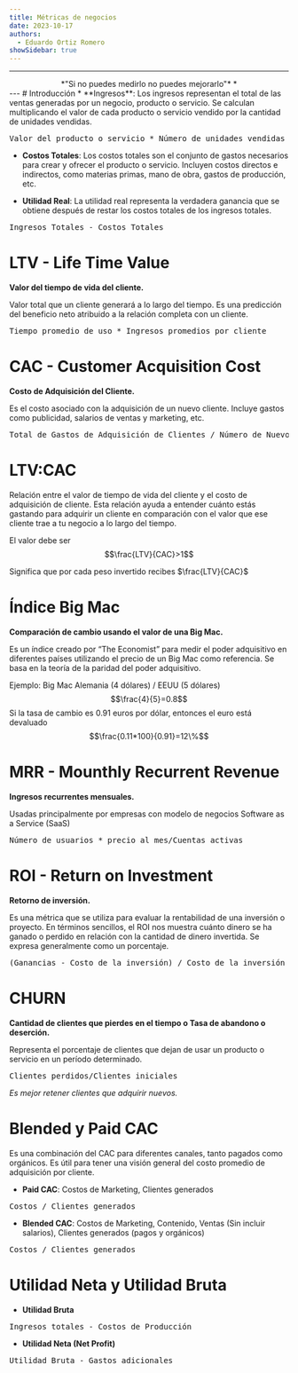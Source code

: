 ```yaml
---
title: Métricas de negocios
date: 2023-10-17
authors:
  - Eduardo Ortiz Romero
showSidebar: true
---
```

---
<center>
*"Si no puedes medirlo no puedes mejorarlo"* *
</center>
---
# Introducción
* **Ingresos**: Los ingresos representan el total de las ventas generadas por un negocio, producto o servicio. Se calculan multiplicando el valor de cada producto o servicio vendido por la cantidad de unidades vendidas.

<pre>
Valor del producto o servicio * Número de unidades vendidas
</pre>

* **Costos Totales**: Los costos totales son el conjunto de gastos necesarios para crear y ofrecer el producto o servicio. Incluyen costos directos e indirectos, como materias primas, mano de obra, gastos de producción, etc.

* **Utilidad Real**: La utilidad real representa la verdadera ganancia que se obtiene después de restar los costos totales de los ingresos totales.

<pre>
Ingresos Totales - Costos Totales
</pre>

# LTV - Life Time Value 

**Valor del tiempo de vida del cliente.**

Valor total que un cliente generará a lo largo del tiempo. Es una predicción del beneficio neto atribuido a la relación completa con un cliente.

<pre>
Tiempo promedio de uso * Ingresos promedios por cliente
</pre>
# CAC -  Customer Acquisition Cost

**Costo de Adquisición del Cliente.**

Es el costo asociado con la adquisición de un nuevo cliente. Incluye gastos como publicidad, salarios de ventas y marketing, etc.

<pre>
Total de Gastos de Adquisición de Clientes / Número de Nuevos Clientes Adquiridos
</pre>

# LTV:CAC

Relación entre el valor de tiempo de vida del cliente y el costo de adquisición de cliente. Esta relación ayuda a entender cuánto estás gastando para adquirir un cliente en comparación con el valor que ese cliente trae a tu negocio a lo largo del tiempo.

El valor debe ser
$$\frac{LTV}{CAC}>1$$

Significa que por cada peso invertido recibes  $\frac{LTV}{CAC}$ 

# Índice Big Mac 

**Comparación de cambio usando el valor de una Big Mac.**

Es un índice creado por “The Economist” para medir el poder adquisitivo en diferentes países utilizando el precio de un Big Mac como referencia. Se basa en la teoría de la paridad del poder adquisitivo.

Ejemplo:
Big Mac Alemania (4 dólares) / EEUU (5 dólares)
$$\frac{4}{5}=0.8$$
Si la tasa de cambio es $0.91$ euros por dólar, entonces el euro está devaluado
$$\frac{0.11*100}{0.91}=12\%$$
# MRR - Mounthly Recurrent Revenue

**Ingresos recurrentes mensuales.**

Usadas principalmente por empresas con modelo de negocios Software as a Service (SaaS)

<pre>
Número de usuarios * precio al mes/Cuentas activas
</pre>
# ROI - Return on Investment

**Retorno de inversión.**

Es una métrica que se utiliza para evaluar la rentabilidad de una inversión o proyecto. En términos sencillos, el ROI nos muestra cuánto dinero se ha ganado o perdido en relación con la cantidad de dinero invertida. Se expresa generalmente como un porcentaje.

<pre>
(Ganancias - Costo de la inversión) / Costo de la inversión *100
</pre>
# CHURN

**Cantidad de clientes que pierdes en el tiempo o Tasa de abandono o deserción.**

Representa el porcentaje de clientes que dejan de usar un producto o servicio en un período determinado.

<pre>
Clientes perdidos/Clientes iniciales
</pre>

*Es mejor retener clientes que adquirir nuevos.*

# Blended y Paid CAC

Es una combinación del CAC para diferentes canales, tanto pagados como orgánicos. Es útil para tener una visión general del costo promedio de adquisición por cliente.

* **Paid CAC**: Costos de Marketing, Clientes generados

<pre>
Costos / Clientes generados
</pre>

* **Blended CAC**:  Costos de Marketing, Contenido, Ventas (Sin incluir salarios), Clientes generados (pagos y orgánicos)

<pre>
Costos / Clientes generados
</pre>
# Utilidad Neta y Utilidad Bruta

* **Utilidad Bruta**

<pre>
Ingresos totales - Costos de Producción
</pre>

* **Utilidad Neta (Net Profit)**

<pre>
Utilidad Bruta - Gastos adicionales
</pre>
